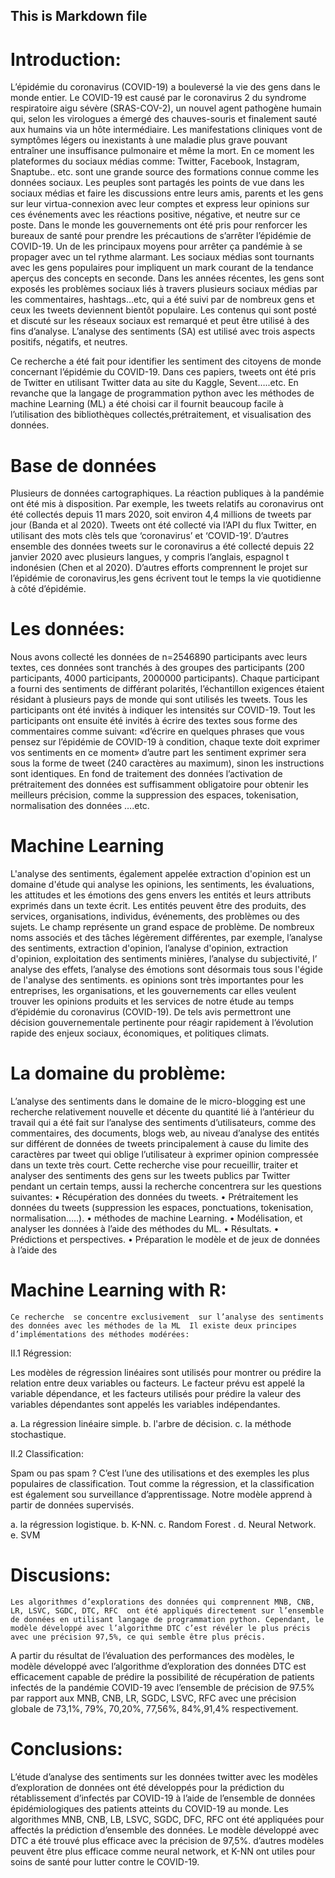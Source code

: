 
## This is Markdown file

# Introduction:

   L’épidémie du coronavirus (COVID-19) a bouleversé la vie des gens dans le monde entier. Le COVID-19 est causé par le coronavirus 2 du syndrome respiratoire aigu sévère (SRAS-COV-2), un nouvel agent pathogène humain qui, selon les virologues a émergé des chauves-souris et finalement sauté aux humains via un hôte intermédiaire. Les manifestations cliniques vont de symptômes légers ou inexistants à une maladie plus grave pouvant entraîner une insuffisance pulmonaire et même la mort.
En ce moment les plateformes du  sociaux médias comme: Twitter, Facebook, Instagram, Snaptube.. etc. sont une grande source des formations connue comme les données sociaux. Les peuples sont partagés  les points de vue dans les sociaux médias et faire les discussions entre leurs amis, parents et les gens sur leur virtua-connexion avec leur comptes et express leur opinions sur ces événements avec les réactions positive, négative, et neutre sur ce poste. Dans  le monde les gouvernements ont été pris pour  renforcer les bureaux de santé pour prendre les précautions de s’arrêter l’épidémie de COVID-19. Un de les principaux moyens pour arrêter ça pandémie à se propager avec un tel rythme alarmant. Les  sociaux médias sont tournants avec les gens populaires  pour impliquent un mark courant  de la tendance aperçus des concepts en seconde. Dans les années récentes, les gens sont exposés les problèmes sociaux liés à travers plusieurs sociaux médias par les commentaires, hashtags…etc, qui a été suivi par de nombreux gens et ceux les tweets deviennent bientôt populaire. Les contenus qui sont posté et discuté sur les réseaux sociaux est remarqué et peut être utilisé à des fins d’analyse. L’analyse des sentiments (SA) est utilisé avec trois aspects positifs, négatifs, et  neutres.

Ce recherche a été fait pour identifier les sentiment des citoyens de monde concernant l’épidémie du COVID-19. Dans ces papiers, tweets ont été pris de Twitter en utilisant Twitter data au site du Kaggle, Sevent…..etc. En revanche que la langage  de programmation python avec les méthodes de machine  Learning (ML) a été choisi car il fournit beaucoup facile à l’utilisation des  bibliothèques collectés,prétraitement, et  visualisation des données. 

# Base de données
Plusieurs de données cartographiques. La réaction publiques à la pandémie ont été mis à disposition. Par exemple, les tweets relatifs au coronavirus ont été collectés depuis 11 mars 2020, soit environ 4,4 millions  de tweets par jour (Banda et al 2020). Tweets ont été  collecté via l’API du flux Twitter, en utilisant des mots clès tels que ‘coronavirus’ et ‘COVID-19’. D’autres ensemble des données tweets sur le coronavirus a été collecté depuis 22 janvier 2020 avec plusieurs langues, y compris l’anglais, espagnol t indonésien (Chen et al 2020). D’autres  efforts comprennent le projet sur l’épidémie de coronavirus,les gens écrivent tout le temps la vie quotidienne à côté  d’épidémie.

# Les données:
Nous avons collecté les données de n=2546890 participants avec leurs textes, ces données sont tranchés à des groupes des participants (200 participants, 4000 participants, 2000000 participants). Chaque participant a fourni des sentiments de différant polarités, l’échantillon exigences étaient résidant à plusieurs pays de monde qui sont utilisés les tweets.  Tous les participants ont été invités à indiquer les intensités  sur COVID-19.
Tout les participants ont ensuite été invités à écrire des textes sous forme des commentaires comme suivant:
 «d’écrire en quelques phrases que vous pensez sur l’épidémie de COVID-19 à condition, chaque texte doit exprimer vos sentiments en ce moment»
d’autre part les sentiment exprimer sera sous la forme de tweet (240 caractères au maximum), sinon les instructions sont identiques. En fond de traitement des données l’activation de prétraitement des données est suffisamment obligatoire pour obtenir les meilleurs précision, comme la suppression des espaces, tokenisation, normalisation des données ….etc.

# Machine Learning


 L'analyse des sentiments, également appelée extraction d'opinion est un  domaine d'étude qui analyse les opinions, les sentiments, les évaluations, les attitudes et les émotions des gens envers les entités et leurs attributs exprimés dans un texte écrit. Les entités peuvent être des produits, des services, organisations, individus, événements, des  problèmes ou des sujets. Le champ représente un grand espace de problème. De nombreux noms associés et des tâches légèrement différentes, par exemple, l’analyse des sentiments, extraction d'opinion, l’analyse d'opinion, extraction d'opinion, exploitation des sentiments  minières, l’analyse du subjectivité, l’ analyse des effets, l’analyse des émotions sont désormais tous sous l'égide de l'analyse des sentiments. es opinions sont très importantes pour les entreprises, les organisations, et les gouvernements 
car elles veulent trouver les opinions produits et les services de notre étude au  temps d’épidémie du coronavirus (COVID-19). De tels avis permettront une décision gouvernementale pertinente pour réagir rapidement à l’évolution rapide des enjeux sociaux, économiques, et politiques climats.

#  La domaine du problème:
  L’analyse des sentiments dans  le domaine de le micro-blogging  est une recherche relativement nouvelle et décente du quantité  lié à  l’antérieur  du travail qui a été fait sur l’analyse des sentiments d’utilisateurs, comme des commentaires, des documents, blogs web, au niveau d’analyse des entités sur  différent de  données de tweets principalement à cause du limite des caractères par tweet qui oblige l’utilisateur à exprimer opinion compressée dans  un texte très court. Cette recherche vise pour recueillir, traiter et analyser des sentiments des gens sur les tweets publics par Twitter pendant un certain temps, aussi la recherche concentrera sur les questions suivantes:
    • Récupération des données du tweets.
    • Prétraitement les données du  tweets (suppression les espaces, ponctuations, tokenisation, normalisation…..).    • méthodes de machine Learning.
    • Modélisation, et analyser les données à l’aide des méthodes du  ML.
    • Résultats.
    • Prédictions et perspectives.
    • Préparation le modèle et de jeux de données à l’aide des
 
 # Machine Learning with R:   
 
    Ce recherche  se concentre exclusivement  sur l’analyse des sentiments  des données avec les méthodes de la ML  Il existe deux principes d’implémentations des méthodes modérées:
    
 
II.1 Régression:

  Les modèles  de régression linéaires sont utilisés pour montrer ou prédire la relation entre deux variables ou facteurs. Le facteur prévu  est appelé la variable dépendance, et les facteurs utilisés pour prédire la valeur des variables dépendantes sont appelés les variables indépendantes.


a.  La régression linéaire simple.
b.  l'arbre de décision.
c.  la  méthode stochastique.

II.2 Classification:

   Spam ou pas spam ? C’est l’une des utilisations  et des exemples les plus populaires de classification. Tout comme la régression, et la classification est également sou surveillance d’apprentissage. Notre modèle apprend à partir de données supervisés. 
   
   
   a. la régression logistique.
   b.  K-NN.
   c.  Random Forest .
   d. Neural Network.
   e. SVM
  
 # Discusions:

    Les algorithmes d’explorations des données qui comprennent MNB, CNB, LR, LSVC, SGDC, DTC, RFC  ont été appliqués directement sur l’ensemble de données en utilisant langage de programmation python. Cependant, le modèle développé avec l’algorithme DTC c’est révéler le plus précis avec une précision 97,5%, ce qui semble être plus précis.

A partir du résultat de l’évaluation des performances des modèles, le modèle développé avec l’algorithme d’exploration des données DTC est efficacement capable de prédire la possibilité de récupération de patients infectés de la pandémie COVID-19 avec l’ensemble de précision de 97.5%  par  rapport aux MNB, CNB, LR, SGDC, LSVC, RFC  avec une précision globale de     73,1%, 79%, 70,20%, 77,56%, 84%,91,4% respectivement.



# Conclusions:
  L’étude d’analyse des  sentiments sur les données  twitter avec les modèles d’exploration de données ont été développés pour la prédiction du rétablissement d’infectés par COVID-19 à l’aide de l’ensemble de données épidémiologiques des patients atteints du COVID-19 au monde. Les algorithmes MNB, CNB, LB, LSVC, SGDC, DFC, RFC ont été appliquées pour affectés la prédiction d’ensemble des données. Le modèle développé avec DTC a été trouvé plus efficace avec la précision de 97,5%. d’autres modèles peuvent être  plus efficace comme neural network, et K-NN  ont utiles pour soins de santé pour lutter  contre le COVID-19.


    
